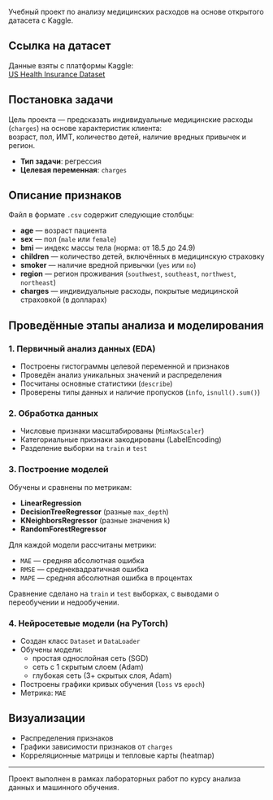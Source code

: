 Учебный проект по анализу медицинских расходов на основе открытого датасета с Kaggle.

## Ссылка на датасет

Данные взяты с платформы Kaggle:  
[US Health Insurance Dataset](https://www.kaggle.com/datasets/teertha/ushealthinsurancedataset)

## Постановка задачи

Цель проекта — предсказать индивидуальные медицинские расходы (`charges`) на основе характеристик клиента:  
возраст, пол, ИМТ, количество детей, наличие вредных привычек и регион.

- **Тип задачи**: регрессия  
- **Целевая переменная**: `charges`

## Описание признаков

Файл в формате `.csv` содержит следующие столбцы:

- **age** — возраст пациента  
- **sex** — пол (`male` или `female`)  
- **bmi** — индекс массы тела (норма: от 18.5 до 24.9)  
- **children** — количество детей, включённых в медицинскую страховку  
- **smoker** — наличие вредной привычки (`yes` или `no`)  
- **region** — регион проживания (`southwest`, `southeast`, `northwest`, `northeast`)  
- **charges** — индивидуальные расходы, покрытые медицинской страховкой (в долларах)

## Проведённые этапы анализа и моделирования

### 1. Первичный анализ данных (EDA)

- Построены гистограммы целевой переменной и признаков
- Проведён анализ уникальных значений и распределения
- Посчитаны основные статистики (`describe`)
- Проверены типы данных и наличие пропусков (`info`, `isnull().sum()`)

### 2. Обработка данных

- Числовые признаки масштабированы (`MinMaxScaler`)
- Категориальные признаки закодированы (LabelEncoding)
- Разделение выборки на `train` и `test`

### 3. Построение моделей

Обучены и сравнены по метрикам:

- **LinearRegression**
- **DecisionTreeRegressor** (разные `max_depth`)
- **KNeighborsRegressor** (разные значения `k`)
- **RandomForestRegressor**

Для каждой модели рассчитаны метрики:

- `MAE` — средняя абсолютная ошибка  
- `RMSE` — среднеквадратичная ошибка  
- `MAPE` — средняя абсолютная ошибка в процентах  

Сравнение сделано на `train` и `test` выборках, с выводами о переобучении и недообучении.

### 4. Нейросетевые модели (на PyTorch)

- Создан класс `Dataset` и `DataLoader`
- Обучены модели:
  - простая однослойная сеть (SGD)
  - сеть с 1 скрытым слоем (Adam)
  - глубокая сеть (3+ скрытых слоя, Adam)
- Построены графики кривых обучения (`loss` vs `epoch`)
- Метрика: `MAE`

## Визуализации

- Распределения признаков
- Графики зависимости признаков от `charges`
- Корреляционные матрицы и тепловые карты (heatmap)

---

Проект выполнен в рамках лабораторных работ по курсу анализа данных и машинного обучения.
